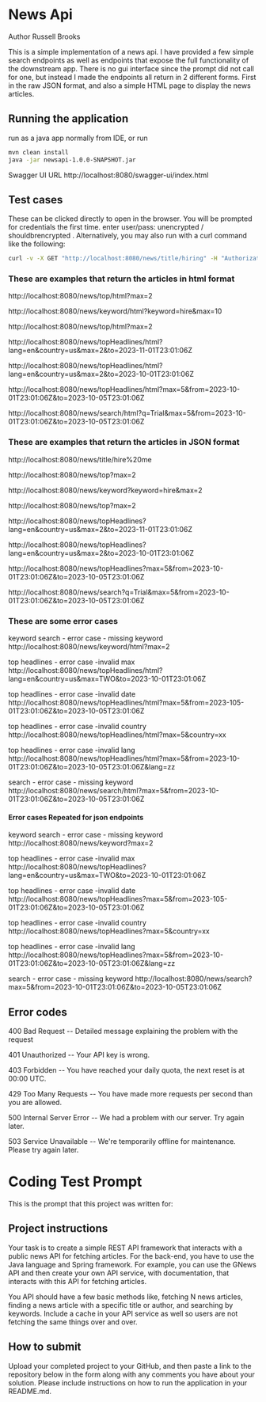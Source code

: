 # News Api
Author Russell Brooks

This is a simple implementation of a news api. I have provided a few simple search endpoints as well as endpoints that expose the full functionality of the downstream app.  There is no gui interface since the prompt did not call for one, but instead I made the endpoints all return in 2 different forms. First in the raw JSON format, and also a simple HTML page to display the news articles.

## Running the application
run as a java app normally from IDE, or run
```bash
mvn clean install
java -jar newsapi-1.0.0-SNAPSHOT.jar
```

Swagger UI URL
http://localhost:8080/swagger-ui/index.html

## Test cases
These can be clicked directly to open in the browser. You will be prompted for credentials the first time. enter user/pass: unencrypted / shouldbrencrypted .  Alternatively, you may also run with a curl command like the following:
```bash
curl -v -X GET "http://localhost:8080/news/title/hiring" -H "Authorization: Basic dW5lbmNyeXB0ZWQ6c2hvdWxkYnJlbmNyeXB0ZWQ="
```
### These are examples that return the articles in html format
http://localhost:8080/news/top/html?max=2

http://localhost:8080/news/keyword/html?keyword=hire&max=10

http://localhost:8080/news/top/html?max=2

http://localhost:8080/news/topHeadlines/html?lang=en&country=us&max=2&to=2023-11-01T23:01:06Z

http://localhost:8080/news/topHeadlines/html?lang=en&country=us&max=2&to=2023-10-01T23:01:06Z

http://localhost:8080/news/topHeadlines/html?max=5&from=2023-10-01T23:01:06Z&to=2023-10-05T23:01:06Z

http://localhost:8080/news/search/html?q=Trial&max=5&from=2023-10-01T23:01:06Z&to=2023-10-05T23:01:06Z

### These are examples that return the articles in JSON format
http://localhost:8080/news/title/hire%20me

http://localhost:8080/news/top?max=2

http://localhost:8080/news/keyword?keyword=hire&max=2

http://localhost:8080/news/top?max=2

http://localhost:8080/news/topHeadlines?lang=en&country=us&max=2&to=2023-11-01T23:01:06Z

http://localhost:8080/news/topHeadlines?lang=en&country=us&max=2&to=2023-10-01T23:01:06Z

http://localhost:8080/news/topHeadlines?max=5&from=2023-10-01T23:01:06Z&to=2023-10-05T23:01:06Z

http://localhost:8080/news/search?q=Trial&max=5&from=2023-10-01T23:01:06Z&to=2023-10-05T23:01:06Z

### These are some error cases
keyword search - error case - missing keyword
http://localhost:8080/news/keyword/html?max=2

top headlines - error case -invalid max
http://localhost:8080/news/topHeadlines/html?lang=en&country=us&max=TWO&to=2023-10-01T23:01:06Z

top headlines - error case -invalid date
http://localhost:8080/news/topHeadlines/html?max=5&from=2023-105-01T23:01:06Z&to=2023-10-05T23:01:06Z

top headlines - error case -invalid country
http://localhost:8080/news/topHeadlines/html?max=5&country=xx

top headlines - error case -invalid lang
http://localhost:8080/news/topHeadlines/html?max=5&from=2023-10-01T23:01:06Z&to=2023-10-05T23:01:06Z&lang=zz

search - error case - missing keyword
http://localhost:8080/news/search/html?max=5&from=2023-10-01T23:01:06Z&to=2023-10-05T23:01:06Z

#### Error cases Repeated for json endpoints

keyword search - error case - missing keyword
http://localhost:8080/news/keyword?max=2

top headlines - error case -invalid max
http://localhost:8080/news/topHeadlines?lang=en&country=us&max=TWO&to=2023-10-01T23:01:06Z

top headlines - error case -invalid date
http://localhost:8080/news/topHeadlines?max=5&from=2023-105-01T23:01:06Z&to=2023-10-05T23:01:06Z

top headlines - error case -invalid country
http://localhost:8080/news/topHeadlines?max=5&country=xx

top headlines - error case -invalid lang
http://localhost:8080/news/topHeadlines?max=5&from=2023-10-01T23:01:06Z&to=2023-10-05T23:01:06Z&lang=zz

search - error case - missing keyword
http://localhost:8080/news/search?max=5&from=2023-10-01T23:01:06Z&to=2023-10-05T23:01:06Z



## Error codes

400	Bad Request -- Detailed message explaining the problem with the request

401	Unauthorized -- Your API key is wrong.

403	Forbidden -- You have reached your daily quota, the next reset is at 00:00 UTC.

429	Too Many Requests -- You have made more requests per second than you are allowed.

500	Internal Server Error -- We had a problem with our server. Try again later.

503	Service Unavailable -- We're temporarily offline for maintenance. Please try again later.



# Coding Test Prompt

This is the prompt that this project was written for:
## Project instructions
Your task is to create a simple REST API framework that interacts with a public news API for fetching articles. For the back-end, you have to use the Java language and Spring framework. For example, you can use the GNews API and then create your own API service, with documentation, that interacts with this API for fetching articles.



You API should have a few basic methods like, fetching N news articles, finding a news article with a specific title or author, and searching by keywords. Include a cache in your API service as well so users are not fetching the same things over and over.



## How to submit
Upload your completed project to your GitHub, and then paste a link to the repository below in the form along with any comments you have about your solution. Please include instructions on how to run the application in your README.md.

